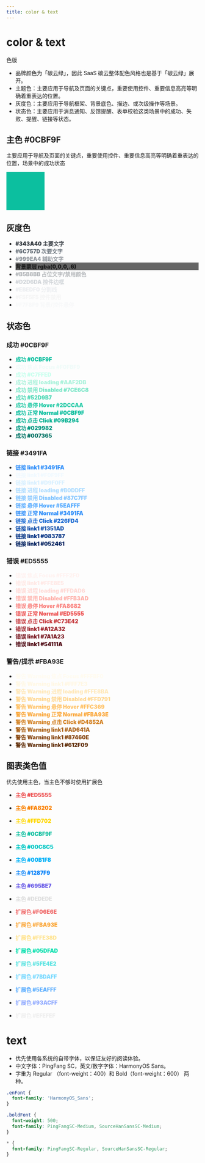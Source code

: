 ```yaml
---
title: color & text
---
```


# color & text

色版

- 品牌颜色为「碳云绿」，因此 SaaS 碳云整体配色风格也是基于「碳云绿」展开。
- 主题色：主要应用于导航及页面的关键点，重要使用控件、重要信息高亮等明确着重表达的位置。
- 灰度色：主要应用于导航框架、背景底色、描边、或次级操作等场景。
- 状态色：主要应用于消息通知、反馈提醒、表单校验这类场景中的成功、失败、提醒、链接等状态。

## 主色 #0CBF9F

主要应用于导航及页面的关键点，重要使用控件、重要信息高亮等明确着重表达的位置，场景中的成功状态

<div style=" width: 100px; height: 100px; background-color: #0CBF9F" ></div>

## 灰度色

- <font color="#343A40" style="font-weight: 900;"> #343A40 主要文字</font>
- <font color="#6C757D" style="font-weight: 900;"> #6C757D 次要文字</font>
- <font color="#999EA4" style="font-weight: 900;"> #999EA4 辅助文字</font>
- <div  style="font-weight: 900;background-color: rgba(0,0,0,.6);  height: 20px">背景蒙层  rgba(0,0,0,.6)</div>
- <font color="#B5B8BB" style="font-weight: 900;"> #B5B8BB 占位文字/禁用颜色</font>
- <font color="#D2D6DA" style="font-weight: 900;"> #D2D6DA 控件边框</font>
- <font color="#EBEDF0" style="font-weight: 900;"> #EBEDF0 分割线</font>
- <font color="#F5F5F5" style="font-weight: 900;"> #F5F5F5 控件禁用</font>
- <font color="#F7F8F9" style="font-weight: 900;"> #F7F8F9 背景/控件悬停</font>

## 状态色

### 成功 #0CBF9F

- <font color="#0CBF9F" style="font-weight: 900;"> 成功 #0CBF9F</font>
- <font color="#F0FBF9" style="font-weight: 900;"> 成功 焦点 Focus #F0FBF9</font>
- <font color="#C7FFED" style="font-weight: 900;"> 成功 #C7FFED</font>
- <font color="#AAF2DB" style="font-weight: 900;"> 成功 进程 loading #AAF2DB</font>
- <font color="#7CE6C8" style="font-weight: 900;"> 成功 禁用 Disabled #7CE6C8</font>
- <font color="#52D9B7" style="font-weight: 900;"> 成功 #52D9B7</font>
- <font color="#2DCCAA" style="font-weight: 900;"> 成功 悬停 Hover #2DCCAA</font>
- <font color="#0CBF9F" style="font-weight: 900;"> 成功 正常 Normal #0CBF9F</font>
- <font color="#09B294" style="font-weight: 900;"> 成功 点击 Click #09B294</font>
- <font color="#029982" style="font-weight: 900;"> 成功 #029982</font>
- <font color="#007365" style="font-weight: 900;"> 成功 #007365</font>

### 链接 #3491FA

- <font color="#3491FA" style="font-weight: 900;"> 链接 link1 #3491FA</font>
- <font color="#F0F9FF" style="font-weight: 900;"> 链接 link1 #F0F9FF</font>
- <font color="#D9F0FF" style="font-weight: 900;"> 链接 link1 #D9F0FF</font>
- <font color="#B0DDFF" style="font-weight: 900;"> 链接 进程 loading #B0DDFF</font>
- <font color="#87C7FF" style="font-weight: 900;"> 链接 禁用 Disabled #87C7FF</font>
- <font color="#5EAFFF" style="font-weight: 900;"> 链接 悬停 Hover #5EAFFF</font>
- <font color="#3491FA" style="font-weight: 900;"> 链接 正常 Normal #3491FA</font>
- <font color="#226FD4" style="font-weight: 900;"> 链接 点击 Click #226FD4</font>
- <font color="#1351AD" style="font-weight: 900;"> 链接 link1 #1351AD</font>
- <font color="#083787" style="font-weight: 900;"> 链接 link1 #083787</font>
- <font color="#052461" style="font-weight: 900;"> 链接 link1 #052461</font>

### 错误 #ED5555

- <font color="#FFF2F0" style="font-weight: 900;"> 错误 焦点 Focus #FFF2F0</font>
- <font color="#FFE8E5" style="font-weight: 900;"> 错误 link1 #FFE8E5</font>
- <font color="#FFDAD6" style="font-weight: 900;"> 错误 进程 loading #FFDAD6</font>
- <font color="#FFB3AD" style="font-weight: 900;"> 错误 禁用 Disabled #FFB3AD</font>
- <font color="#FA8682" style="font-weight: 900;"> 错误 悬停 Hover #FA8682</font>
- <font color="#ED5555" style="font-weight: 900;"> 错误 正常 Normal #ED5555</font>
- <font color="#C73E42" style="font-weight: 900;"> 错误 点击 Click #C73E42</font>
- <font color="#A12A32" style="font-weight: 900;"> 错误 link1 #A12A32</font>
- <font color="#7A1A23" style="font-weight: 900;"> 错误 link1 #7A1A23</font>
- <font color="#54111A" style="font-weight: 900;"> 错误 link1 #54111A</font>

### 警告/提示 #FBA93E

- <font color="#FFFBF0" style="font-weight: 900;"> 警告 Warning 焦点 Focus #FFFBF0</font>
- <font color="#FFF7E3" style="font-weight: 900;"> 警告 Warning link1 #FFF7E3</font>
- <font color="#FFE8BA" style="font-weight: 900;"> 警告 Warning 进程 loading #FFE8BA</font>
- <font color="#FFD791" style="font-weight: 900;"> 警告 Warning 禁用 Disabled #FFD791</font>
- <font color="#FFC369" style="font-weight: 900;"> 警告 Warning 悬停 Hover #FFC369</font>
- <font color="#FBA93E" style="font-weight: 900;"> 警告 Warning 正常 Normal #FBA93E</font>
- <font color="#D4852A" style="font-weight: 900;"> 警告 Warning 点击 Click #D4852A</font>
- <font color="#AD641A" style="font-weight: 900;"> 警告 Warning link1 #AD641A</font>
- <font color="#87460E" style="font-weight: 900;"> 警告 Warning link1 #87460E</font>
- <font color="#612F09" style="font-weight: 900;"> 警告 Warning link1 #612F09</font>

## 图表类色值

优先使用主色，当主色不够时使用扩展色

- <font color="#ED5555" style="font-weight: 900;">主色 #ED5555 </font>
- <font color="#FA8202" style="font-weight: 900;">主色 #FA8202 </font>
- <font color="#FFD702" style="font-weight: 900;">主色 #FFD702 </font>
- <font color="#0CBF9F" style="font-weight: 900;">主色 #0CBF9F </font>
- <font color="#00C8C5" style="font-weight: 900;">主色 #00C8C5 </font>
- <font color="#00B1F8" style="font-weight: 900;">主色 #00B1F8 </font>
- <font color="#1287F9" style="font-weight: 900;">主色 #1287F9 </font>
- <font color="#695BE7" style="font-weight: 900;">主色 #695BE7 </font>
- <font color="#DEDEDE" style="font-weight: 900;">主色 #DEDEDE </font>

- <font color="#F06E6E" style="font-weight: 900;">扩展色 #F06E6E</font>
- <font color="#FBA93E" style="font-weight: 900;">扩展色 #FBA93E</font>
- <font color="#FFE38D" style="font-weight: 900;">扩展色 #FFE38D</font>
- <font color="#05DFAD" style="font-weight: 900;">扩展色 #05DFAD</font>
- <font color="#5FE4E2" style="font-weight: 900;">扩展色 #5FE4E2</font>
- <font color="#7BDAFF" style="font-weight: 900;">扩展色 #7BDAFF</font>
- <font color="#5EAFFF" style="font-weight: 900;">扩展色 #5EAFFF</font>
- <font color="#93ACFF" style="font-weight: 900;">扩展色 #93ACFF</font>
- <font color="#EFEFEF" style="font-weight: 900;">扩展色 #EFEFEF</font>

# text

- 优先使用各系统的自带字体，以保证友好的阅读体验。
- 中文字体：PingFang SC，英文/数字字体：HarmonyOS Sans。
- 字重为 Regular （font-weight：400）和 Bold（font-weight：600） 两种。

```css
.enFont {
  font-family: 'HarmonyOS_Sans';
}

.boldFont {
  font-weight: 500;
  font-family: PingFangSC-Medium, SourceHanSansSC-Medium;
}

* {
  font-family: PingFangSC-Regular, SourceHanSansSC-Regular;
}
```

